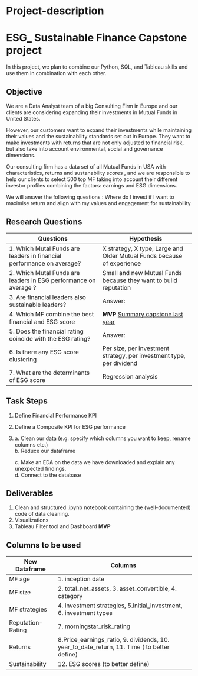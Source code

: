 # Project-description
# ESG_ Sustainable Finance Capstone project

In this project, we plan to combine our Python, SQL, and Tableau skills and use them in combination with each other.  

## Objective

We are a Data Analyst team of a big Consulting Firm in Europe and our clients are considering expanding their investments in Mutual Funds in United States. 


However, our customers want to expand their investments while maintaining their values and the sustainability standards set out in Europe. They want to make investments with returns that are not only adjusted to financial risk, but also take into account environmental, social and governance dimensions. 

Our consulting firm has a data set of all Mutual Funds in USA with characteristics, returns and sustanability scores , and we are responsible to help our clients to select 500 top MF taking into account their different investor profiles combining the factors: earnings and ESG dimensions. 


We will answer the following questions : 
Where do I invest if I want to maximise return and align with my values and engagement for sustainability 

## __Research Questions__ 
|Questions|Hypothesis|
|---|---|
|1. Which Mutal Funds are leaders in financial performance on average? | X strategy, X type, Large and Older Mutual Funds because of experience |
|2. Which Mutal Funds are leaders in ESG performance on average ?|Small and new Mutual Funds because they want to build reputation|
|3. Are financial leaders also sustainable leaders? |Answer:| 
|4. Which MF combine the best financial and ESG score |__MVP__ [Summary capstone last year](https://github.com/neuefische/daily-protocol-cgn-da-23-2/blob/main/Module%205%20-%20EDA%20Visualization/protocol_day17_10may23.md)| 
|5. Does the financial rating coincide with the ESG rating? |Answer:| 
|6. Is there any ESG score clustering |Per size, per investment strategy, per investment type, per dividend| 
|7. What are the determinants of ESG score | Regression analysis| 

## Task Steps


1. Define Financial Performance KPI 

2. Define a Composite KPI for ESG performance 

4. a. Clean our data (e.g. specify which columns you want to keep, rename columns etc.)  
   b. Reduce our dataframe 
   
   c. Make an EDA on the data we have downloaded and explain any unexpected findings.   
   d. Connect to the database 
    
## Deliverables
1. Clean and structured .ipynb notebook containing the (well-documented) code of data cleaning. 
2. Visualizations
3. Tableau Filter tool and Dashboard __MVP__

##  __Columns to be used__
<span style="color:grey">

|New Dataframe| Columns|
|---|---|
|MF age |1. inception date|
|MF size |2. total_net_assets, 3. asset_convertible,  4. category|
|MF strategies | 4. investment strategies, 5.initial_investment, 6. investment types  |
|Reputation- Rating|7. morningstar_risk_rating|
|Returns|8.Price_earnings_ratio, 9. dividends, 10. year_to_date_return, 11. Time ( to better define)|
|Sustainability| 12. ESG scores (to better define)|
